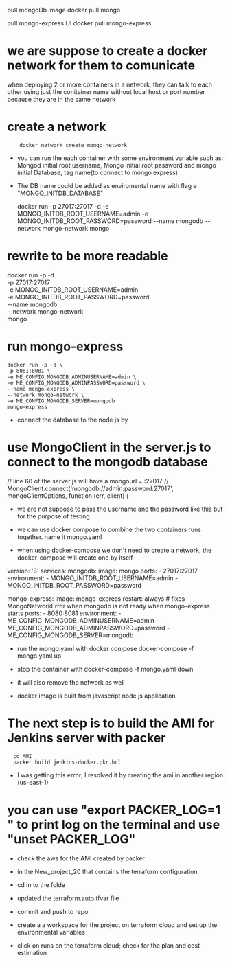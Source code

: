 pull mongoDb image
    docker pull mongo

pull mongo-express UI
        docker pull mongo-express
        
# we are suppose to create a docker network for them to comunicate
when deploying 2 or more containers in a network, they can talk to each other using just the conitainer name without local host or port number because they are in the same network
# create a network
        docker network create mongo-network

- you can run the each container with some environment variable such as: Mongod initial root username, Mongo initial root password and mongo initial Database, tag name(to connect to mongo express).
- The DB name could be added as enviromental name with flag e "MONGO_INITDB_DATABASE"

    docker run -p 27017:27017 -d -e MONGO_INITDB_ROOT_USERNAME=admin -e MONGO_INITDB_ROOT_PASSWORD=password --name mongodb --network mongo-network mongo

# rewrite to be more readable
docker run -p -d \
 -p 27017:27017 \
 -e MONGO_INITDB_ROOT_USERNAME=admin \
 -e MONGO_INITDB_ROOT_PASSWORD=password \
 --name mongodb \
 --network mongo-network \
 mongo 

# run mongo-express
    docker run -p -d \
    -p 8081:8081 \
    -e ME_CONFIG_MONGODB_ADMINUSERNAME=admin \
    -e ME_CONFIG_MONGODB_ADMINPASSWORD=password \
    --name mongo-express \
    --network mongo-network \
    -e ME_CONFIG_MONGODB_SERVER=mongodb
    mongo-express


- connect the database to the node js by

# use MongoClient in the server.js to connect to the mongodb database
// line 60 of the server js will have a mongourl = <public ip>:27017
// MongoClient.connect('mongodb://admin:password<public ip>:27017', mongoClientOptions, function (err, client) {
- we are not suppose to pass the username and the password like this but for the purpose of testing

- we can use docker compose to combine the two containers runs together. name it mongo.yaml
- when using docker-compose we don't need to create a network, the docker-compose will create one by itself

version: '3'
services:
  mongodb:
    image: mongo
    ports:
      - 27017:27017
    environment:
      - MONGO_INITDB_ROOT_USERNAME=admin
      - MONGO_INITDB_ROOT_PASSWORD=password
   
  mongo-express:
    image: mongo-express
    restart: always # fixes MongoNetworkError when mongodb is not ready when mongo-express starts
    ports:
      - 8080:8081
    environment:
      - ME_CONFIG_MONGODB_ADMINUSERNAME=admin
      - ME_CONFIG_MONGODB_ADMINPASSWORD=password
      - ME_CONFIG_MONGODB_SERVER=mongodb

- run the mongo.yaml with docker compose
    docker-compose  -f mongo.yaml up

- stop the container with
    docker-compose -f mongo.yaml down
- it will also remove the network as well

- docker image is built from javascript node js application


# The next step is to build the AMI for Jenkins server with packer
      cd AMI
      packer build jenkins-docker.pkr.hcl
    
- I was getting this error; I resolved it by creating the ami in another region (us-east-1)

# you can use "export PACKER_LOG=1 " to print log on the terminal and use "unset PACKER_LOG"
- check the aws for the AMI created by packer



- in the New_project_20 that contains the terraform configuration
- cd in to the folde
- updated the terraform.auto.tfvar file

- commit and push to repo

- create a a workspace for the project on terraform cloud and set up the environmental variables

- click on runs on the terraform cloud; check for the plan and cost estimation 











